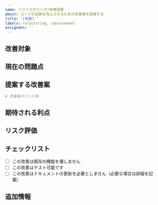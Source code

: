 ```yaml
---
name: リファクタリング/改善提案
about: コードの品質を向上させるための改善案を提案する
title: '[改善] '
labels: refactoring, improvement
assignees: ''
---
```


## 改善対象
<!-- リファクタリング/改善したい部分について説明してください -->
<!-- ファイル名、コード部分、または機能名を特定してください -->

## 現在の問題点
<!-- 現在のコードや実装の問題点は何ですか？ -->
<!-- 例: パフォーマンスの問題、可読性の低さ、テストの困難さなど -->

## 提案する改善案
<!-- どのように改善すべきかを説明してください -->
<!-- 可能であれば、コード例を含めてください -->

```python
# 改善案のコード例
```

## 期待される利点
<!-- この改善によって得られる利点を説明してください -->
<!-- 例: パフォーマンスの向上、保守性の向上、可読性の向上など -->

## リスク評価
<!-- この変更によって生じる可能性のあるリスクや懸念事項 -->

## チェックリスト
- [ ] この改善は既存の機能を壊しません
- [ ] この改善はテスト可能です
- [ ] この改善はドキュメントの更新を必要としません（必要な場合は詳細を記載）

## 追加情報
<!-- その他の関連情報をここに追加してください -->
